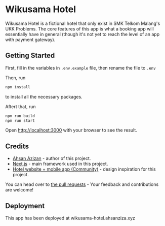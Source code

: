 # Wikusama Hotel

Wikusama Hotel is a fictional hotel that only exist in SMK Telkom Malang's UKK Problems. The core features of this app is what a booking app will essentially have in general (though it's not yet to reach the level of an app with payment gateway).

## Getting Started

First, fill in the variables in `.env.example` file, then rename the file to `.env`

Then, run

```bash
npm install
```

to install all the necessary packages.

Aftert that, run

```bash
npm run build
npm run start
```

Open [http://localhost:3000](http://localhost:3000) with your browser to see the result.

## Credits

- [Ahsan Azizan](https://www.ahsanzizan.xyz) - author of this project.
- [Next.js](https://nextjs.org/) - main framework used in this project.
- [Hotel website + mobile app (Community)](https://www.figma.com/design/3z0QIM0CjhabGsHjrceL4M/Hotel-website-%2B-mobile-app-(Community)?node-id=306-854&node-type=frame&t=TBohRHWUvuxXYVy8-0) - design inspiration for this project.

You can head over to [the pull requests](https://github.com/ahsanzizan/wikusama-hotel/pulls) - Your feedback and contributions are welcome!

## Deployment

This app has been deployed at wikusama-hotel.ahsanziza.xyz
